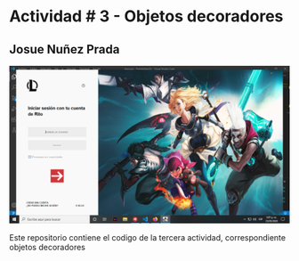 # Actividad # 3 - Objetos decoradores

## Josue Nuñez Prada

![Login para ingresar](resources/img/Actividad3.png)

Este repositorio contiene el codigo de la tercera actividad, correspondiente objetos decoradores


